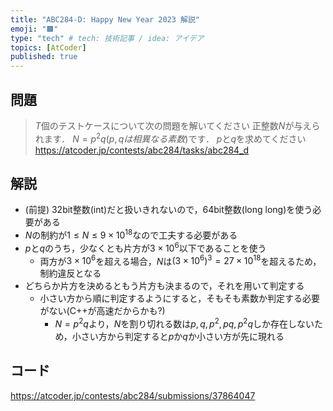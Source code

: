 ```yaml
---
title: "ABC284-D: Happy New Year 2023 解説"
emoji: "🟫"
type: "tech" # tech: 技術記事 / idea: アイデア
topics: [AtCoder]
published: true
---
```


## 問題
> $T$個のテストケースについて次の問題を解いてください
> 正整数$N$が与えられます．
> $N = p^2q(p, qは相異なる素数)$です．
> $p$と$q$を求めてください
https://atcoder.jp/contests/abc284/tasks/abc284_d

## 解説
- (前提) 32bit整数(int)だと扱いきれないので，64bit整数(long long)を使う必要がある
- $N$の制約が$1 \leq N \leq 9 \times 10^{18}$なので工夫する必要がある
- $p$と$q$のうち，少なくとも片方が$3 \times 10^6$以下であることを使う
  - 両方が$3 \times 10^6$を超える場合，$N$は$(3 \times 10 ^ 6) ^ 3 = 27 \times 10^{18}$を超えるため，制約違反となる
- どちらか片方を決めるともう片方も決まるので，それを用いて判定する
  - 小さい方から順に判定するようにすると，そもそも素数か判定する必要がない(C++が高速だからかも?)
    - $N = p^2q$より，$N$を割り切れる数は$p, q, p^2, pq, p^2q$しか存在しないため，小さい方から判定すると$p$か$q$か小さい方が先に現れる

## コード

https://atcoder.jp/contests/abc284/submissions/37864047
